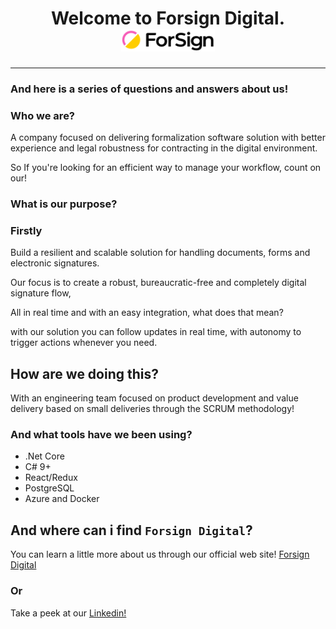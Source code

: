 <h1 align="center"> Welcome to Forsign Digital. <img src="https://github.com/forsign-digital/a-member/blob/main/e4b738b-small-a.png" width="150"> </h1>

---

### And here is a series of questions and answers about us!

### Who we are?

A company focused on delivering formalization software solution with better experience and legal robustness for contracting in the digital environment.

So If you're looking for an efficient way to manage your workflow, count on our!

### What is our purpose?

### Firstly

Build a resilient and scalable solution for handling documents, forms and electronic signatures.

Our focus is to create a robust, bureaucratic-free and completely digital signature flow,

All in real time and with an easy integration, what does that mean?

with our solution you can follow updates in real time, with autonomy to trigger actions whenever you need.

## How are we doing this?

With an engineering team focused on product development and value delivery based on small deliveries through the SCRUM methodology!

### And what tools have we been using?

* .Net Core
* C# 9+
* React/Redux
* PostgreSQL
* Azure and Docker


## And where can i find `Forsign Digital`?

You can learn a little more about us through our official web site! [Forsign Digital](https://www.forsign.digital/)
### Or
Take a peek at our [Linkedin!](https://www.linkedin.com/company/formalizar-e-signature/mycompany/) 

